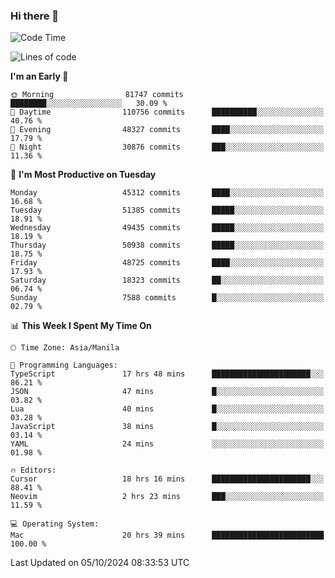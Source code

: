 ### Hi there 👋

<!--START_SECTION:waka-->
![Code Time](http://img.shields.io/badge/Code%20Time-5%2C625%20hrs%205%20mins-blue)

![Lines of code](https://img.shields.io/badge/From%20Hello%20World%20I%27ve%20Written-120.0%20million%20lines%20of%20code-blue)

**I'm an Early 🐤** 

```text
🌞 Morning                81747 commits       ████████░░░░░░░░░░░░░░░░░   30.09 % 
🌆 Daytime                110756 commits      ██████████░░░░░░░░░░░░░░░   40.76 % 
🌃 Evening                48327 commits       ████░░░░░░░░░░░░░░░░░░░░░   17.79 % 
🌙 Night                  30876 commits       ███░░░░░░░░░░░░░░░░░░░░░░   11.36 % 
```
📅 **I'm Most Productive on Tuesday** 

```text
Monday                   45312 commits       ████░░░░░░░░░░░░░░░░░░░░░   16.68 % 
Tuesday                  51385 commits       █████░░░░░░░░░░░░░░░░░░░░   18.91 % 
Wednesday                49435 commits       █████░░░░░░░░░░░░░░░░░░░░   18.19 % 
Thursday                 50938 commits       █████░░░░░░░░░░░░░░░░░░░░   18.75 % 
Friday                   48725 commits       ████░░░░░░░░░░░░░░░░░░░░░   17.93 % 
Saturday                 18323 commits       ██░░░░░░░░░░░░░░░░░░░░░░░   06.74 % 
Sunday                   7588 commits        █░░░░░░░░░░░░░░░░░░░░░░░░   02.79 % 
```


📊 **This Week I Spent My Time On** 

```text
🕑︎ Time Zone: Asia/Manila

💬 Programming Languages: 
TypeScript               17 hrs 48 mins      ██████████████████████░░░   86.21 % 
JSON                     47 mins             █░░░░░░░░░░░░░░░░░░░░░░░░   03.82 % 
Lua                      40 mins             █░░░░░░░░░░░░░░░░░░░░░░░░   03.28 % 
JavaScript               38 mins             █░░░░░░░░░░░░░░░░░░░░░░░░   03.14 % 
YAML                     24 mins             ░░░░░░░░░░░░░░░░░░░░░░░░░   01.98 % 

🔥 Editors: 
Cursor                   18 hrs 16 mins      ██████████████████████░░░   88.41 % 
Neovim                   2 hrs 23 mins       ███░░░░░░░░░░░░░░░░░░░░░░   11.59 % 

💻 Operating System: 
Mac                      20 hrs 39 mins      █████████████████████████   100.00 % 
```


 Last Updated on 05/10/2024 08:33:53 UTC
<!--END_SECTION:waka-->


<!--
**rad182/rad182** is a ✨ _special_ ✨ repository because its `README.md` (this file) appears on your GitHub profile.

Here are some ideas to get you started:

- 🔭 I’m currently working on ...
- 🌱 I’m currently learning ...
- 👯 I’m looking to collaborate on ...
- 🤔 I’m looking for help with ...
- 💬 Ask me about ...
- 📫 How to reach me: ...
- 😄 Pronouns: ...
- ⚡ Fun fact: ...
-->
